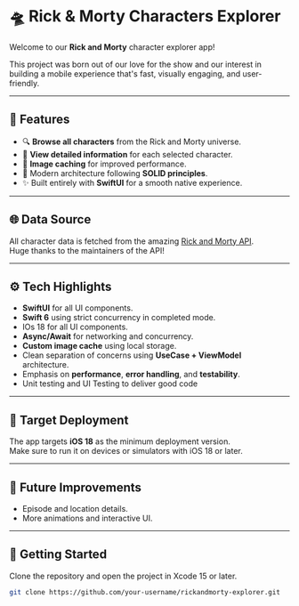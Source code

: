 # 🛸 Rick & Morty Characters Explorer

Welcome to our **Rick and Morty** character explorer app!

This project was born out of our love for the show and our interest in building a mobile experience that's fast, visually engaging, and user-friendly.

---

## 📱 Features

- 🔍 **Browse all characters** from the Rick and Morty universe.
- 📄 **View detailed information** for each selected character.
- 💾 **Image caching** for improved performance.
- 🧠 Modern architecture following **SOLID principles**.
- ✨ Built entirely with **SwiftUI** for a smooth native experience.

---

## 🌐 Data Source

All character data is fetched from the amazing [Rick and Morty API](https://rickandmortyapi.com/).  
Huge thanks to the maintainers of the API!

---

## ⚙️ Tech Highlights

- **SwiftUI** for all UI components.
- **Swift 6** using strict concurrency in completed mode.
- IOs 18 for all UI components.
- **Async/Await** for networking and concurrency.
- **Custom image cache** using local storage.
- Clean separation of concerns using **UseCase + ViewModel** architecture.
- Emphasis on **performance**, **error handling**, and **testability**.
- Unit testing and UI Testing to deliver good code

---

## 🎯 Target Deployment

The app targets **iOS 18** as the minimum deployment version.  
Make sure to run it on devices or simulators with iOS 18 or later.

---

## 🧪 Future Improvements

- Episode and location details.
- More animations and interactive UI.

---

## 🚀 Getting Started

Clone the repository and open the project in Xcode 15 or later.

```bash
git clone https://github.com/your-username/rickandmorty-explorer.git

